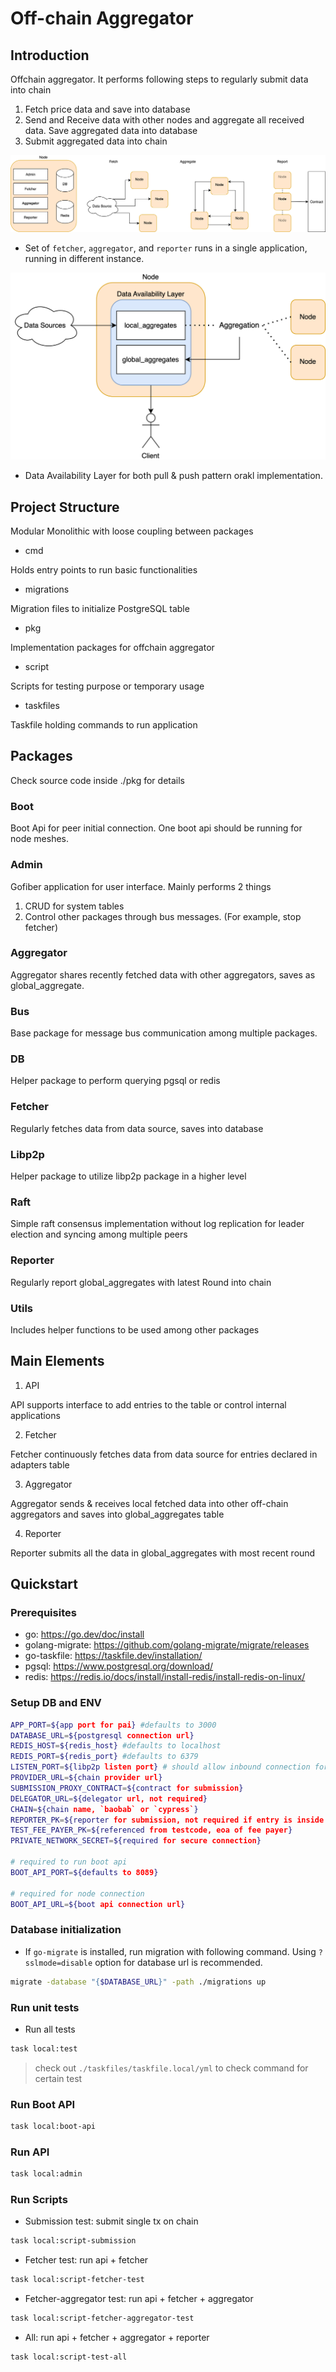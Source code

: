 # Off-chain Aggregator

## Introduction

Offchain aggregator.
It performs following steps to regularly submit data into chain

1. Fetch price data and save into database
2. Send and Receive data with other nodes and aggregate all received data. Save aggregated data into database
3. Submit aggregated data into chain

![Overview](./Node.drawio.svg)

- Set of `fetcher`, `aggregator`, and `reporter` runs in a single application, running in different instance.

![Dal](./DAL.drawio.svg)

- Data Availability Layer for both pull & push pattern orakl implementation.

## Project Structure

Modular Monolithic with loose coupling between packages

- cmd

Holds entry points to run basic functionalities

- migrations

Migration files to initialize PostgreSQL table

- pkg

Implementation packages for offchain aggregator

- script

Scripts for testing purpose or temporary usage

- taskfiles

Taskfile holding commands to run application

## Packages

Check source code inside ./pkg for details

### Boot

Boot Api for peer initial connection. One boot api should be running for node meshes.

### Admin

Gofiber application for user interface. Mainly performs 2 things

1. CRUD for system tables
2. Control other packages through bus messages. (For example, stop fetcher)

### Aggregator

Aggregator shares recently fetched data with other aggregators, saves as global_aggregate.

### Bus

Base package for message bus communication among multiple packages.

### DB

Helper package to perform querying pgsql or redis

### Fetcher

Regularly fetches data from data source, saves into database

### Libp2p

Helper package to utilize libp2p package in a higher level

### Raft

Simple raft consensus implementation without log replication for leader election and syncing among multiple peers

### Reporter

Regularly report global_aggregates with latest Round into chain

### Utils

Includes helper functions to be used among other packages

## Main Elements

1. API

API supports interface to add entries to the table or control internal applications

2. Fetcher

Fetcher continuously fetches data from data source for entries declared in adapters table

3. Aggregator

Aggregator sends & receives local fetched data into other off-chain aggregators and saves into global_aggregates table

4. Reporter

Reporter submits all the data in global_aggregates with most recent round

## Quickstart

### Prerequisites

- go: https://go.dev/doc/install
- golang-migrate: https://github.com/golang-migrate/migrate/releases
- go-taskfile: https://taskfile.dev/installation/
- pgsql: https://www.postgresql.org/download/
- redis: https://redis.io/docs/install/install-redis/install-redis-on-linux/

### Setup DB and ENV

```sh
APP_PORT=${app port for pai} #defaults to 3000
DATABASE_URL=${postgresql connection url}
REDIS_HOST=${redis_host} #defaults to localhost
REDIS_PORT=${redis_port} #defaults to 6379
LISTEN_PORT=${libp2p listen port} # should allow inbound connection for this tcp port
PROVIDER_URL=${chain provider url}
SUBMISSION_PROXY_CONTRACT=${contract for submission}
DELEGATOR_URL=${delegator url, not required}
CHAIN=${chain name, `baobab` or `cypress`}
REPORTER_PK=${reporter for submission, not required if entry is inside wallets table}
TEST_FEE_PAYER_PK=${referenced from testcode, eoa of fee payer}
PRIVATE_NETWORK_SECRET=${required for secure connection}

# required to run boot api
BOOT_API_PORT=${defaults to 8089}

# required for node connection
BOOT_API_URL=${boot api connection url}
```

### Database initialization

- If `go-migrate` is installed, run migration with following command. Using `?sslmode=disable` option for database url is recommended.

```sh
migrate -database "{$DATABASE_URL}" -path ./migrations up
```

### Run unit tests

- Run all tests

```sh
task local:test
```

> check out `./taskfiles/taskfile.local/yml` to check command for certain test

### Run Boot API

```sh
task local:boot-api
```

### Run API

```sh
task local:admin
```

### Run Scripts

- Submission test: submit single tx on chain

```sh
task local:script-submission
```

- Fetcher test: run api + fetcher

```sh
task local:script-fetcher-test
```

- Fetcher-aggregator test: run api + fetcher + aggregator

```sh
task local:script-fetcher-aggregator-test
```

- All: run api + fetcher + aggregator + reporter

```sh
task local:script-test-all
```
